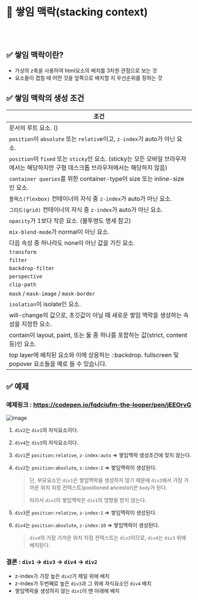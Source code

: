 # 📝 쌓임 맥락(stacking context)

<br></br>
## ✅ 쌓임 맥락이란?
- 가상의 z축을 사용하여 html요소의 배치를 3차원 관점으로 보는 것
- 요소들이 겹칠 때 어떤 것을 앞쪽으로 배치할 지 우선순위를 정하는 것

## ✅ 쌓임 맥락의 생성 조건

|조건|
|---|
|문서의 루트 요소. (<html>)|
|`position`이 `absolute` 또는 `relativ`e이고, `z-index`가 auto가 아닌 요소.|
|`position`이 `fixed` 또는 `sticky`인 요소. (sticky는 모든 모바일 브라우저에서는 해당하지만 구형 데스크톱 브라우저에서는 해당하지 않음)|
|`container queries`를 위한 container-type이 size 또는 inline-size인 요소.|
|`플렉스(flexbox)` 컨테이너의 자식 중 `z-index`가 auto가 아닌 요소.|
|`그리드(grid)` 컨테이너의 자식 중 `z-index`가 auto가 아닌 요소.|
|`opacity`가 1보다 작은 요소. (불투명도 명세 참고)|
|`mix-blend-mode`가 normal이 아닌 요소.|
|다음 속성 중 하나라도 none이 아닌 값을 가진 요소.|
|`transform`|
|`filter`|
|`backdrop-filter`|
|`perspective`|
|`clip-path`|
|`mask` / `mask-image` / `mask-border`|
|`isolation`이 isolate인 요소.|
|will-change의 값으로, 초깃값이 아닐 때 새로운 쌓임 맥락을 생성하는 속성을 지정한 요소.|
|contain이 layout, paint, 또는 둘 중 하나를 포함하는 값(strict, content 등)인 요소.|
|top layer에 배치된 요소와 이에 상응하는 ::backdrop. fullscreen 및 popover 요소들을 예로 들 수 있습니다.|

## ✅ 예제
### 예제링크 : https://codepen.io/fqdciufm-the-looper/pen/jEEOrvG
![image](https://github.com/user-attachments/assets/ef481450-aaa2-484d-89ec-bc47b983a87d)



1. `div2`는 `div1`의 자식요소이다.
2. `div4`는 `div3`의 자식요소이다.
4. `div1`은 `position:relative`, `z-index:auto` => 쌓임맥락 생성조건에 맞지 않는다.
5. `div2`는 `position:absolute`, `z-index:2` => 쌓임맥락이 생성된다.

    > 단, 부모요소인 `div1`은 쌓임맥락을 생성하지 않기 때문에 `div2`에서 가장 가까운 위치 지정 컨텍스트(positioned ancestor)은 `body`가 된다.
    > 
    > 따라서 `div2`의 쌓임맥락은 `div1`의 영향을 받지 않는다.

6. `div3`은 `position:relative`, `z-index:1` => 쌓임맥락이 생성된다.
7. `div4`는 `position:absolute`, `z-index:10` => 쌓임맥락이 생성된다.

    > `div4`의 가장 가까운 위치 지정 컨텍스트는 `div3`이므로, `div4`는 `div3` 위에 배치된다.

### 결론 : `div1` → `div3` → `div4` → `div2`
- z-index가 가장 높은 `div2`가 제일 위에 배치
- z-index가 두번째로 높은 `div3`과 그 위에 자식요소인 `div4` 배치
- 쌓임맥락을 생성하지 않는 `div1`이 맨 아래에 배치
